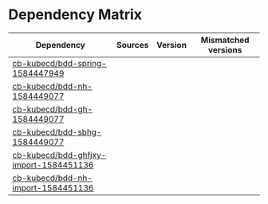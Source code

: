# Dependency Matrix

Dependency | Sources | Version | Mismatched versions
---------- | ------- | ------- | -------------------
[cb-kubecd/bdd-spring-1584447949](https://github.com/cb-kubecd/bdd-spring-1584447949.git) |  | []() | 
[cb-kubecd/bdd-nh-1584449077](https://github.com/cb-kubecd/bdd-nh-1584449077.git) |  | []() | 
[cb-kubecd/bdd-gh-1584449077](https://github.com/cb-kubecd/bdd-gh-1584449077.git) |  | []() | 
[cb-kubecd/bdd-sbhg-1584449077](https://github.com/cb-kubecd/bdd-sbhg-1584449077.git) |  | []() | 
[cb-kubecd/bdd-ghfjxy-import-1584451136](https://github.com/cb-kubecd/bdd-ghfjxy-import-1584451136.git) |  | []() | 
[cb-kubecd/bdd-nh-import-1584451136](https://github.com/cb-kubecd/bdd-nh-import-1584451136.git) |  | []() | 
